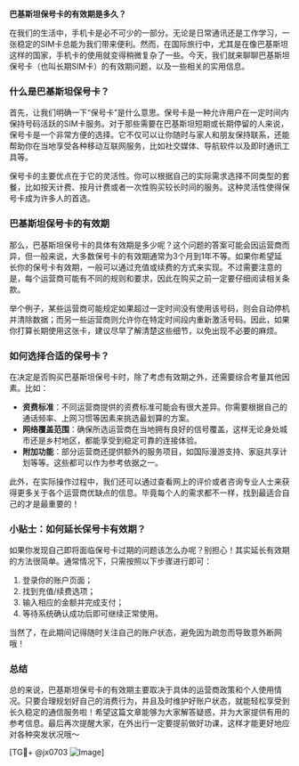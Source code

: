 **巴基斯坦保号卡的有效期是多久？**

在我们的生活中，手机卡是必不可少的一部分。无论是日常通讯还是工作学习，一张稳定的SIM卡总能为我们带来便利。然而，在国际旅行中，尤其是在像巴基斯坦这样的国家，手机卡的使用就变得稍微复杂了一些。今天，我们就来聊聊巴基斯坦保号卡（也叫长期SIM卡）的有效期问题，以及一些相关的实用信息。

### 什么是巴基斯坦保号卡？

首先，让我们明确一下“保号卡”是什么意思。保号卡是一种允许用户在一定时间内保持号码活跃的SIM卡服务。对于那些需要在巴基斯坦短期或长期停留的人来说，保号卡是一个非常方便的选择。它不仅可以让你随时与家人和朋友保持联系，还能帮助你在当地享受各种移动互联网服务，比如社交媒体、导航软件以及即时通讯工具等。

保号卡的主要优点在于它的灵活性。你可以根据自己的实际需求选择不同类型的套餐，比如按天计费、按月计费或者一次性购买较长时间的服务。这种灵活性使得保号卡成为许多人的首选。

### 巴基斯坦保号卡的有效期

那么，巴基斯坦保号卡的具体有效期是多少呢？这个问题的答案可能会因运营商而异，但一般来说，大多数保号卡的有效期通常为3个月到1年不等。如果你希望延长你的保号卡有效期，一般可以通过充值或续费的方式来实现。不过需要注意的是，每个运营商可能有不同的规则和要求，因此在购买之前一定要仔细阅读相关条款。

举个例子，某些运营商可能规定如果超过一定时间没有使用该号码，则会自动停机并清除数据；而另一些运营商则允许你在特定时间段内重新激活号码。因此，如果你打算长期使用这张卡，建议尽早了解清楚这些细节，以免出现不必要的麻烦。

### 如何选择合适的保号卡？

在决定是否购买巴基斯坦保号卡时，除了考虑有效期之外，还需要综合考量其他因素。比如：

- **资费标准**：不同运营商提供的资费标准可能会有很大差异。你需要根据自己的通话频率、上网习惯等因素来挑选最划算的方案。
- **网络覆盖范围**：确保所选运营商在当地拥有良好的信号覆盖，这样无论身处城市还是乡村地区，都能享受到稳定可靠的连接体验。
- **附加功能**：部分运营商还提供额外的服务项目，如国际漫游支持、家庭共享计划等等。这些都可以作为参考依据之一。

此外，在实际操作过程中，我们还可以通过查看网上的评价或者咨询专业人士来获得更多关于各个运营商优缺点的信息。毕竟每个人的需求都不一样，找到最适合自己的才是最重要的！

### 小贴士：如何延长保号卡有效期？

如果你发现自己即将面临保号卡过期的问题该怎么办呢？别担心！其实延长有效期的方法很简单。通常情况下，只需按照以下步骤进行即可：

1. 登录你的账户页面；
2. 找到充值/续费选项；
3. 输入相应的金额并完成支付；
4. 等待系统确认成功后即可继续正常使用。

当然了，在此期间记得随时关注自己的账户状态，避免因为疏忽而导致意外断网哦！

### 总结

总的来说，巴基斯坦保号卡的有效期主要取决于具体的运营商政策和个人使用情况。只要合理规划好自己的消费行为，并且及时维护好账户状态，就能轻松享受到长久稳定的通信服务啦！希望这篇文章能够为大家解答疑惑，并为大家提供有用的参考信息。最后再次提醒大家，在外出行一定要提前做好功课，这样才能更好地应对各种突发状况哦～

[TG💪+ @jx0703 ![Image](https://github.com/user-attachments/assets/dbca1d08-cadb-493c-b0ec-ad6f7a83f270)]